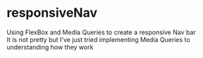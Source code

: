 # responsiveNav
Using FlexBox and Media Queries to create a responsive Nav bar 
<br>
It is not pretty but I've just tried implementing Media Queries to understanding how they work
